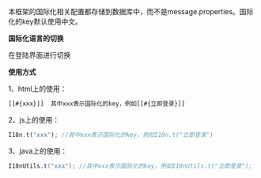 本框架的国际化相关配置都存储到数据库中，而不是message.properties。国际化的key默认使用中文。

**国际化语言的切换**

在登陆界面进行切换

**使用方式**

1、html上的使用：

```html
[[#{xxx}]]  其中xxx表示国际化的key，例如[[#{立即登录}]]
```

2、js上的使用：

```javascript
I18n.t("xxx"); //其中xxx表示国际化的key，例如I18n.t("立即登录")
```

3、java上的使用：

```java
I18nUtils.t("xxx"); //其中xxx表示国际化的key，例如I18nUtils.t("立即登录");
```
